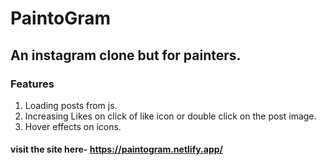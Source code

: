 # PaintoGram

## An instagram clone but for painters.
### Features
1. Loading posts from js.
2. Increasing Likes on click of like icon or double click on the post image.
3. Hover effects on icons.

#### visit the site here- https://paintogram.netlify.app/
